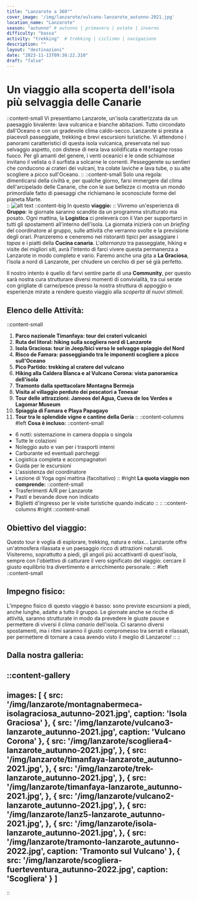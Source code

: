 ```yaml
---
title: "Lanzarote a 360°"
cover_image: '/img/lanzarote/vulcano-lanzarote_autunno-2021.jpg'
location_name: "Lanzarote"
season: "autunno" # autunno | primavera | estate | inverno
difficulty: "bassa"
activity: "trekking"  # trekking | ciclismo | navigazione
description: ""
layout: "destinazioni"
date: "2023-11-13T09:38:22.310"
draft: "false"
---
```

# Un viaggio alla scoperta dell'isola più selvaggia delle Canarie

::content-small
Vi presentiamo Lanzarote, un'isola caratterizzata da un paesaggio bivalente: lava vulcanica e bianche abitazioni. Tutto circondato dall'Oceano e con un gradevole clima caldo-secco.
Lanzarote si presta a piacevoli passeggiate, trekking e brevi escursioni turistiche. Vi attendono i panorami caratteristici di questa isola vulcanica, preservata nel suo selvaggio aspetto, con distese di nera lava solidificata e montagne rosso fuoco. Per gli amanti del genere, i venti oceanici e le onde schiumose invitano il velista o il surfista a solcarne le correnti. 
Pesseggerete su sentieri che conducono ai crateri dei vulcani, tra colate laviche e lava tube, o su alte scogliere a picco sull'Oceano. 
::
::content-small
Solo una regola: dimenticarsi della civiltà e, per qualche giorno, farsi immergere dal clima dell'arcipelado delle Canarie, che con le sue bellezze ci mostra un mondo primordiale fatto di paesaggi che richiamano le sconosciute forme del pianeta Marte.  
::
![alt text](/img/lanzarote/scogliera2-lanzarote_autunno-2021.jpg)
::content-big
In questo **viaggio:**
::
Vivremo un'esperienza di **Gruppo**: le giornate saranno scandite da un programma strutturato ma posato. Ogni mattina, la **Logistica** ci preleverà con il Van per supportarci in tutti gli spostamenti all'interno dell'isola. La giornata inizierà con un *briefing* del coordinatore al gruppo, sulle attività che verranno svolte e la previsione degli orari. 
Pranzeremo e ceneremo nei ristoranti tipici per assaggiare i *tapas* e i piatti della **Cucina canaria**.
L'*alternanza* tra passeggiate, hiking e visite dei migliori siti, avrà l'intento di farci vivere questa permanenza a Lanzarote in modo completo e vario. Faremo anche una gita a **La Graciosa**, l’isola a nord di Lanzarote, per chiudere un cerchio di per sé già perfetto.

Il nostro intento è quello di farvi sentire parte di una **Community**, per questo sarà nostra cura strutturare diversi momenti di convivialità, tra cui serate con grigliate di carne/pesce presso la nostra struttura di appoggio o esperienze mirate a rendere questo viaggio alla *scoperta di nuovi stimoli*.

## Elenco delle Attività:
::content-small
1. **Parco nazionale Timanfaya: tour dei crateri vulcanici**
2. **Ruta del litoral: hiking sulla scogliera nord di Lanzarote**
3. **Isola Graciosa: tour in Jeep/bici verso le selvagge spiaggie del Nord**
4. **Risco de Famara: passeggiando tra le imponenti scogliere a picco sull'Oceano**
5. **Pico Partido: trekking al cratere del vulcano**
6. **Hiking alla Caldera Blanca e al Vulcano Corona: vista panoramica dell'isola**
7. **Tramonto dalla spettacolare Montagna Bermeja**
8. **Visita al villaggio perduto dei pescatori a Tenesar** 
9. **Tour delle attrazzioni: Jameos del Agua, Cueva de los Verdes e Lagomar Museum**
10. **Spiaggia di Famara e Playa Papagayo**
11. **Tour tra le splendide vigne e cantine della Geria**
::
::content-columns
#left
**Cosa è incluso:**
::content-small
- 6 notti: sistemazione in camera doppia o singola 
- Tutte le colazioni 
- Noleggio auto e van per i trasporti interni 
- Carburante ed eventuali parcheggi 
- Logistica completa e accompagnatori 
- Guida per le escursioni 
- L'assistenza del coordinatore
- Lezione di Yoga ogni mattina (facoltativo)
::
#right
**La quota viaggio non comprende:**
::content-small
- Trasferimenti A/R per Lanzarote
- Pasti e bevande dove non indicato
- Biglietti d'ingresso per le visite turistiche quando indicato
::
:: 
::content-columns
#right
::content-small
## Obiettivo del viaggio:
Questo tour è voglia di esplorare, trekking, natura e relax… Lanzarote offre un'atmosfera rilassata e un paesaggio ricco di attrazioni naturali. Visiteremo, soprattutto a piedi, gli angoli più accattivanti di quest'isola, sempre con l'obiettivo di catturare il vero significato del viaggio: cercare il giusto equilibrio tra divertimento e arricchimento personale.
::
#left
::content-small
## Impegno fisico:
L’impegno fisico di questo viaggio è basso: sono previste escursioni a piedi, anche lunghe, adatte a tutto il gruppo. Le giornate anche se ricche di attività, saranno strutturate in modo da prevedere le giuste pause e permettere di viversi il clima *canario* dell'isola. Ci saranno diversi spostamenti, ma i ritmi saranno il giusto compromesso tra serrati e rilassati, per permettere di tornare a casa avendo visto il meglio di Lanzarote! 
::
::
## **Dalla nostra galleria:**
::content-gallery
---
images: [ 
    {
        src: '/img/lanzarote/montagnabermeca-isolagraciosa_autunno-2021.jpg',
        caption: 'Isola Graciosa'
    },
     {
        src: '/img/lanzarote/vulcano3-lanzarote_autunno-2021.jpg',
        caption: 'Vulcano Corona'
    },
     {
        src: '/img/lanzarote/scogliera4-lanzarote_autunno-2021.jpg',
    },
    {
        src: '/img/lanzarote/timanfaya-lanzarote_autunno-2021.jpg',
    },
    {
        src: '/img/lanzarote/trek-lanzarote_autunno-2021.jpg',
    },
    {
        src: '/img/lanzarote/timanfaya-lanzarote_autunno-2021.jpg',
    },
    {
        src: '/img/lanzarote/vulcano2-lanzarote_autunno-2021.jpg',
    },
    {
        src: '/img/lanzarote/lanz5-lanzarote_autunno-2021.jpg',
    },
    {
        src: '/img/lanzarote/isola-lanzarote_autunno-2021.jpg',
    },
    {
        src: '/img/lanzarote/tramonto-lanzarote_autunno-2022.jpg',
        caption: 'Tramonto sul Vulcano'
    },
    {
        src: '/img/lanzarote/scogliera-fuerteventura_autunno-2022.jpg',
        caption: 'Scogliera'
    }
]
---
::